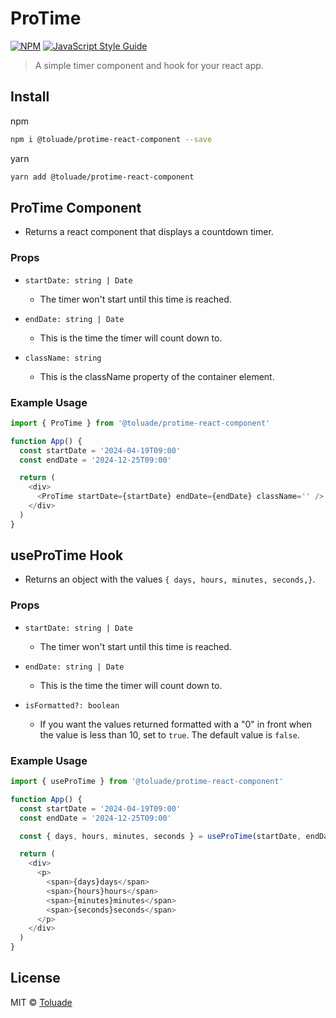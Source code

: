 # ProTime

[![NPM](https://img.shields.io/npm/v/@toluade/protime-react-component.svg)](https://www.npmjs.com/package/@toluade/protime-react-component) [![JavaScript Style Guide](https://img.shields.io/badge/code_style-standard-brightgreen.svg)](https://standardjs.com)

> A simple timer component and hook for your react app.

## Install

npm

```sh npm
npm i @toluade/protime-react-component --save
```

yarn

```sh yarn
yarn add @toluade/protime-react-component
```

## ProTime Component

- Returns a react component that displays a countdown timer.

### Props

- `startDate: string | Date`

  - The timer won't start until this time is reached.

- `endDate: string | Date`

  - This is the time the timer will count down to.

- `className: string`
  - This is the className property of the container element.

### Example Usage

```js
import { ProTime } from '@toluade/protime-react-component'

function App() {
  const startDate = '2024-04-19T09:00'
  const endDate = '2024-12-25T09:00'

  return (
    <div>
      <ProTime startDate={startDate} endDate={endDate} className='' />
    </div>
  )
}
```

## useProTime Hook

- Returns an object with the values `{ days, hours, minutes, seconds,}`.

### Props

- `startDate: string | Date`

  - The timer won't start until this time is reached.

- `endDate: string | Date`

  - This is the time the timer will count down to.

- `isFormatted?: boolean`
  - If you want the values returned formatted with a "0" in front when the value is less than 10, set to `true`. The default value is `false`.

### Example Usage

```js
import { useProTime } from '@toluade/protime-react-component'

function App() {
  const startDate = '2024-04-19T09:00'
  const endDate = '2024-12-25T09:00'

  const { days, hours, minutes, seconds } = useProTime(startDate, endDate, true)

  return (
    <div>
      <p>
        <span>{days}days</span>
        <span>{hours}hours</span>
        <span>{minutes}minutes</span>
        <span>{seconds}seconds</span>
      </p>
    </div>
  )
}
```

## License

MIT © [Toluade](https://github.com/Toluade)
